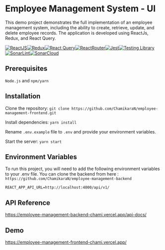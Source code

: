 # Employee Management System - UI

This demo project demonstrates the full implementation of an employee management system, including the ability to create, retrieve, update, and delete employee records. The application is developed using ReactJs, Redux, and React Query.

[![ReactJS](https://img.shields.io/badge/React-20232A?style=for-the-badge&logo=react&logoColor=61DAFB)](https://react.dev/)[![Redux](https://img.shields.io/badge/Redux-593D88?style=for-the-badge&logo=redux&logoColor=white)](https://redux.js.org/)[![React Query](https://img.shields.io/badge/-React%20Query-FF4154?style=for-the-badge&logo=react%20query&logoColor=white)](https://tanstack.com/query/v3/)[![ReactRouter](https://img.shields.io/badge/React_Router-CA4245?style=for-the-badge&logo=react-router&logoColor=white)](https://reactrouter.com/en/main)[![Jest](https://img.shields.io/badge/Jest-323330?style=for-the-badge&logo=Jest&logoColor=white)](https://jestjs.io/)[![Testing Library](https://img.shields.io/badge/testing%20library-323330?style=for-the-badge&logo=testing-library&logoColor=red)](https://testing-library.com/)[![SonarLint](https://img.shields.io/badge/SonarLint-CB2029?style=for-the-badge&logo=sonarlint&logoColor=white)](https://sonarcloud.io/summary/new_code?id=ChamikaraN_employee-management-frontend)[![SonarCloud](https://img.shields.io/badge/Sonar%20cloud-F3702A?style=for-the-badge&logo=sonarcloud&logoColor=white)](https://sonarcloud.io/summary/new_code?id=ChamikaraN_employee-management-frontend)

## Prerequisites

`Node.js` and `npm/yarn`

## Installation

Clone the repository: `git clone https://github.com/ChamikaraN/employee-management-frontend.git`

Install dependencies: `yarn install`

Rename `.env.example` file to `.env` and provide your environment variables.

Start the server: `yarn start`

## Environment Variables

To run this project, you will need to add the following environment variables to your .env file. You can clone the backend from here : `https://github.com/ChamikaraN/employee-management-backend`

`REACT_APP_API_URL=http://localhost:4000/api/v1/`

## API Reference

https://employee-management-backend-chami.vercel.app/api-docs/

## Demo

https://employee-management-frontend-chami.vercel.app/
